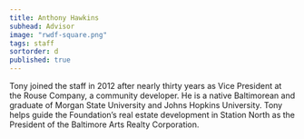 ```yaml
---
title: Anthony Hawkins
subhead: Advisor
image: "rwdf-square.png"
tags: staff
sortorder: d
published: true
---
```


Tony joined the staff in 2012 after nearly thirty years as Vice President at the Rouse Company, a community developer. He is a native Baltimorean and graduate of Morgan State University and Johns Hopkins University. Tony helps guide the Foundation’s real estate development in Station North as the President of the Baltimore Arts Realty Corporation.